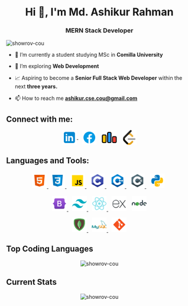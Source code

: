 <h1 align="center">Hi 👋, I'm Md. Ashikur Rahman</h1>
<h3 align="center">MERN Stack Developer</h3>

<p align="left"> <img src="https://komarev.com/ghpvc/?username=showrov-cou&label=Profile%20views&color=0e75b6&style=flat" alt="showrov-cou" /> </p>

- 🔭 I’m currently a student studying MSc in **Comilla University**

- 🌱 I’m exploring **Web Development**

- 📈 Aspiring to become a **Senior Full Stack Web Developer** within the next **three years.**

- 📫 How to reach me **ashikur.cse.cou@gmail.com**

<h2 align="left">Connect with me:</h2>
<p align="center">
<a style="padding:5px" href="https://www.linkedin.com/in/ashikur-rahman-showrov/" target="blank"><img align="center" src="./images/icons8-linkedin.svg" alt="md. ashikur rahman" height="40" width="40"</a>
<a style="padding:5px" href="https://www.facebook.com/profile.php?id=100008285349391" target="blank"><img align="center" src="./images/icons8-facebook.svg" alt="আশিকুর রহমান সৌরভ" height="40" width="40" /></a>
<a style="padding:5px" href="https://codeforces.com/profile/showrov" target="blank"><img align="center" src="./images/icons8-codeforces.-programming-competitions-and-contests,-programming-community.-48.png" alt="showrov" height="40" width="40" /></a>
<a style="padding:5px" href="https://codeforces.com/profile/showrov" target="blank"><img align="center" src="./images/icons8-level-up-your-coding-skills-and-quickly-land-a-job-48.png" alt="showrov" height="40" width="40" /></a>
</p>

<h2 align="left">Languages and Tools:</h2>
<!-- 1st -->
<p align="center" style="padding:5px">
<a style="padding:0px" href="https://www.w3schools.com/html/default.asp" target="_blank" rel="noreferrer"> <img src="./images//icons8-html5.svg" alt="html5" width="40" height="40"/>
</a>
<a style="padding:5px" href="https://www.w3schools.com/css/" target="_blank" rel="noreferrer"> <img src="./images/icons8-css3.svg" alt="css3" width="40" height="40"/> </a>
<a style="padding:5px" href="https://developer.mozilla.org/en-US/docs/Web/JavaScript" target="_blank" rel="noreferrer"> <img src="./images/icons8-javascript.svg" alt="javascript" width="40" height="40"/> </a>
<a style="padding:5px" href="https://www.cprogramming.com/" target="_blank" rel="noreferrer"> <img src="./images/icons8-c.svg" alt="c" width="40" height="40"/> </a>
<a style="padding:5px" href="https://www.w3schools.com/cpp/" target="_blank" rel="noreferrer"> <img src="./images/icons8-c (1).svg" alt="cplusplus" width="40" height="40"/> </a>
<a style="padding:5px" href="https://www.w3schools.com/cs/" target="_blank" rel="noreferrer"> <img src="./images/icons8-c (2).svg" alt="csharp" width="40" height="40"/> </a>
<a style="padding:5px" href="https://www.python.org" target="_blank" rel="noreferrer"> <img src="./images/icons8-python.svg" alt="python" width="40" height="40"/> </a>
 </p>
 <!-- 2nd -->
 <p align="center">
<a style="padding:5px" href="https://getbootstrap.com" target="_blank" rel="noreferrer"> <img src="./images/icons8-bootstrap.svg" alt="bootstrap" width="40" height="40"/> </a>
<a style="padding:5px" href="https://tailwindcss.com/" target="_blank" rel="noreferrer"> <img src="./images/icons8-tailwindcss.svg" alt="tailwind" width="40" height="40"/> </a>
<a style="padding:5px" href="https://reactjs.org/" target="_blank" rel="noreferrer"> <img src="./images//icons8-react-native.svg" alt="react" width="40" height="40"/> </a>
<a style="padding:5px" href="https://expressjs.com" target="_blank" rel="noreferrer"><img src="./images/icons8-express-js.svg" alt="express" width="40" height="40" /></a>
<a style="padding:5px" href="https://nodejs.org" target="_blank" rel="noreferrer"> <img src="./images/icons8-nodejs.svg" alt="nodejs" width="40" height="40"/> </a>
 </p>
<!-- 3rd -->
 <p align="center">
 <a style="padding:5px" href="https://www.mongodb.com/" target="_blank" rel="noreferrer"> <img src="./images//icons8-mongodb.svg" alt="mongodb" width="40" height="40"/> </a>
<a style="padding:5px" href="https://www.mysql.com/" target="_blank" rel="noreferrer"> <img src="./images/icons8-mysql.svg" alt="mysql" width="40" height="40"/> </a>
<a style="padding:5px" href="https://git-scm.com/" target="_blank" rel="noreferrer"> <img src="./images/icons8-git.svg" alt="git" width="40" height="40"/> </a>
 </p>

<h2 align="left">Top Coding Languages</h2>
<p align="center"><img align="center" src="https://github-readme-stats.vercel.app/api/top-langs?username=showrov-cou&show_icons=true&locale=en&layout=compact" alt="showrov-cou" /></p>

<h2 align="left">Current Stats</h2>
<p align="center"><img align="center" src="https://github-readme-streak-stats.herokuapp.com/?user=showrov-cou&" alt="showrov-cou" /></p>
